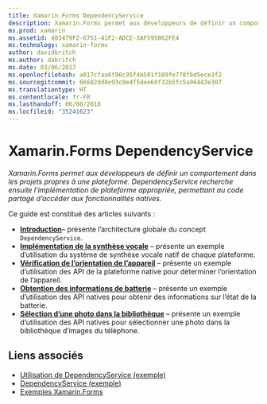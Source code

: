 ```yaml
---
title: Xamarin.Forms DependencyService
description: Xamarin.Forms permet aux développeurs de définir un comportement dans les projets propres à une plateforme. DependencyService recherche ensuite l’implémentation de plateforme appropriée, permettant au code partagé d’accéder aux fonctionnalités natives.
ms.prod: xamarin
ms.assetid: 403479F2-6751-41F2-ADCE-3AF595062FE4
ms.technology: xamarin-forms
author: davidbritch
ms.author: dabritch
ms.date: 03/06/2017
ms.openlocfilehash: a017cfaa6f96c95f4b501f189fe778fbd5ece3f2
ms.sourcegitcommit: 66682dd8e93c0e4f5dee69f32b5fc5a96443e307
ms.translationtype: HT
ms.contentlocale: fr-FR
ms.lasthandoff: 06/08/2018
ms.locfileid: "35241623"
---
```

# <a name="xamarinforms-dependencyservice"></a>Xamarin.Forms DependencyService

_Xamarin.Forms permet aux développeurs de définir un comportement dans les projets propres à une plateforme. DependencyService recherche ensuite l’implémentation de plateforme appropriée, permettant au code partagé d’accéder aux fonctionnalités natives._

Ce guide est constitué des articles suivants :

- **[Introduction](introduction.md)**&ndash; présente l’architecture globale du concept `DependencyService`.
- **[Implémentation de la synthèse vocale](text-to-speech.md)** &ndash; présente un exemple d’utilisation du système de synthèse vocale natif de chaque plateforme.
- **[Vérification de l’orientation de l’appareil](device-orientation.md)** &ndash; présente un exemple d’utilisation des API de la plateforme native pour déterminer l’orientation de l’appareil.
- **[Obtention des informations de batterie](battery-info.md)** &ndash; présente un exemple d’utilisation des API natives pour obtenir des informations sur l’état de la batterie.
- **[Sélection d’une photo dans la bibliothèque](photo-picker.md)** &ndash; présente un exemple d’utilisation des API natives pour sélectionner une photo dans la bibliothèque d’images du téléphone.


## <a name="related-links"></a>Liens associés

- [Utilisation de DependencyService (exemple)](https://developer.xamarin.com/samples/UsingDependencyService)
- [DependencyService (exemple)](https://developer.xamarin.com/samples/xamarin-forms/DependencyService/DependencyServiceSample)
- [Exemples Xamarin.Forms](https://github.com/xamarin/xamarin-forms-samples)
